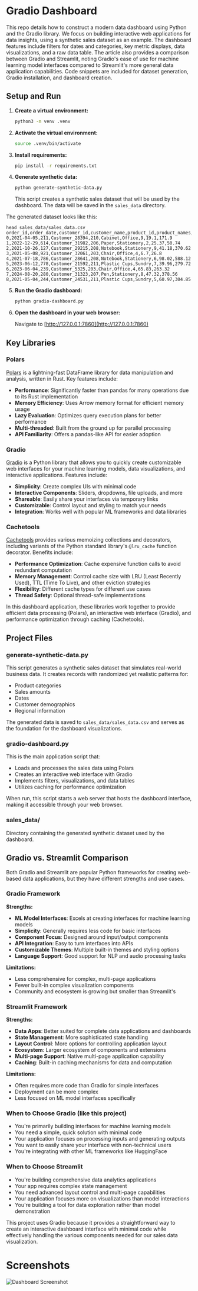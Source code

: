 # Gradio Dashboard

This repo details how to construct a modern data dashboard using Python and the Gradio library. We focus on building interactive web applications for data insights, using a synthetic sales dataset as an example. The dashboard features include filters for dates and categories, key metric displays, data visualizations, and a raw data table. The article also provides a comparison between Gradio and Streamlit, noting Gradio's ease of use for machine learning model interfaces compared to Streamlit's more general data application capabilities. Code snippets are included for dataset generation, Gradio installation, and dashboard creation.

## Setup and Run

1. **Create a virtual environment:**

   ```bash
   python3 -m venv .venv
   ```

2. **Activate the virtual environment:**

   ```bash
   source .venv/bin/activate
   ```

3. **Install requirements:**

   ```bash
   pip install -r requirements.txt
   ```

4. **Generate synthetic data:**

   ```bash
   python generate-synthetic-data.py
   ```
   
   This script creates a synthetic sales dataset that will be used by the dashboard. The data will be saved in the `sales_data` directory.

The generated dataset looks like this:

```
head sales_data/sales_data.csv            
order_id,order_date,customer_id,customer_name,product_id,product_names,categories,quantity,price,total
0,2021-04-05,211,Customer_28394,210,Cabinet,Office,9,19.1,171.9
1,2022-12-29,614,Customer_31982,206,Paper,Stationery,2,25.37,50.74
2,2021-10-26,127,Customer_29215,208,Notebook,Stationery,9,41.18,370.62
3,2021-05-08,921,Customer_32061,203,Chair,Office,4,6.7,26.8
4,2021-07-18,786,Customer_28641,208,Notebook,Stationery,6,98.02,588.12
5,2023-06-12,778,Customer_21592,211,Plastic Cups,Sundry,7,39.96,279.72
6,2023-06-04,239,Customer_5325,203,Chair,Office,4,65.83,263.32
7,2024-08-20,280,Customer_31323,207,Pen,Stationery,8,47.32,378.56
8,2021-05-04,244,Customer_24531,211,Plastic Cups,Sundry,5,60.97,304.85
```
5. **Run the Gradio dashboard:**

   ```bash
   python gradio-dashboard.py
   ```

6. **Open the dashboard in your web browser:**

   Navigate to [http://127.0.0.1:7860](http://127.0.0.1:7860)

## Key Libraries

### Polars

[Polars](https://pola.rs/) is a lightning-fast DataFrame library for data manipulation and analysis, written in Rust. Key features include:

- **Performance**: Significantly faster than pandas for many operations due to its Rust implementation
- **Memory Efficiency**: Uses Arrow memory format for efficient memory usage
- **Lazy Evaluation**: Optimizes query execution plans for better performance
- **Multi-threaded**: Built from the ground up for parallel processing
- **API Familiarity**: Offers a pandas-like API for easier adoption

### Gradio

[Gradio](https://www.gradio.app/) is a Python library that allows you to quickly create customizable web interfaces for your machine learning models, data visualizations, and interactive applications. Features include:

- **Simplicity**: Create complex UIs with minimal code
- **Interactive Components**: Sliders, dropdowns, file uploads, and more
- **Shareable**: Easily share your interfaces via temporary links
- **Customizable**: Control layout and styling to match your needs
- **Integration**: Works well with popular ML frameworks and data libraries

### Cachetools

[Cachetools](https://pypi.org/project/cachetools/) provides various memoizing collections and decorators, including variants of the Python standard library's `@lru_cache` function decorator. Benefits include:

- **Performance Optimization**: Cache expensive function calls to avoid redundant computation
- **Memory Management**: Control cache size with LRU (Least Recently Used), TTL (Time To Live), and other eviction strategies
- **Flexibility**: Different cache types for different use cases
- **Thread Safety**: Optional thread-safe implementations

In this dashboard application, these libraries work together to provide efficient data processing (Polars), an interactive web interface (Gradio), and performance optimization through caching (Cachetools).

## Project Files

### generate-synthetic-data.py

This script generates a synthetic sales dataset that simulates real-world business data. It creates records with randomized yet realistic patterns for:

- Product categories
- Sales amounts
- Dates
- Customer demographics
- Regional information

The generated data is saved to `sales_data/sales_data.csv` and serves as the foundation for the dashboard visualizations.

### gradio-dashboard.py

This is the main application script that:

- Loads and processes the sales data using Polars
- Creates an interactive web interface with Gradio
- Implements filters, visualizations, and data tables
- Utilizes caching for performance optimization

When run, this script starts a web server that hosts the dashboard interface, making it accessible through your web browser.

### sales_data/

Directory containing the generated synthetic dataset used by the dashboard.

## Gradio vs. Streamlit Comparison

Both Gradio and Streamlit are popular Python frameworks for creating web-based data applications, but they have different strengths and use cases.

### Gradio Framework

**Strengths:**

- **ML Model Interfaces**: Excels at creating interfaces for machine learning models
- **Simplicity**: Generally requires less code for basic interfaces
- **Component Focus**: Designed around input/output components
- **API Integration**: Easy to turn interfaces into APIs
- **Customizable Themes**: Multiple built-in themes and styling options
- **Language Support**: Good support for NLP and audio processing tasks

**Limitations:**

- Less comprehensive for complex, multi-page applications
- Fewer built-in complex visualization components
- Community and ecosystem is growing but smaller than Streamlit's

### Streamlit Framework

**Strengths:**

- **Data Apps**: Better suited for complete data applications and dashboards
- **State Management**: More sophisticated state handling
- **Layout Control**: More options for controlling application layout
- **Ecosystem**: Larger ecosystem of components and extensions
- **Multi-page Support**: Native multi-page application capability
- **Caching**: Built-in caching mechanisms for data and computation

**Limitations:**

- Often requires more code than Gradio for simple interfaces
- Deployment can be more complex
- Less focused on ML model interfaces specifically

### When to Choose Gradio (like this project)

- You're primarily building interfaces for machine learning models
- You need a simple, quick solution with minimal code
- Your application focuses on processing inputs and generating outputs
- You want to easily share your interface with non-technical users
- You're integrating with other ML frameworks like HuggingFace

### When to Choose Streamlit

- You're building comprehensive data analytics applications
- Your app requires complex state management
- You need advanced layout control and multi-page capabilities
- Your application focuses more on visualizations than model interactions
- You're building a tool for data exploration rather than model demonstration

This project uses Gradio because it provides a straightforward way to create an interactive dashboard interface with minimal code while effectively handling the various components needed for our sales data visualization.

# Screenshots

![Dashboard Screenshot](gradio-dashboard.png)